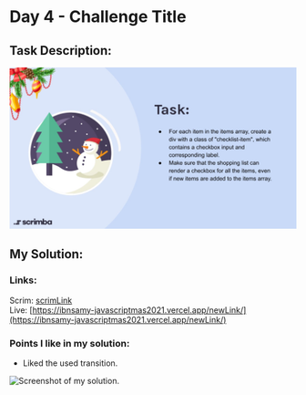 # Day 4 - Challenge Title

## Task Description:

![Task Description.](./main-task.jpg)

## My Solution:

### Links:

<!-- TODO ضيف بيانات السكريم -->

Scrim: [scrimLink](scrimLink)  
Live: [https://ibnsamy-javascriptmas2021.vercel.app/newLink/](https://ibnsamy-javascriptmas2021.vercel.app/newLink/)

### Points I like in my solution:

- Liked the used transition.

<!-- ضيف السكرين شوت -->

![Screenshot of my solution.](./screenshot.gif)
